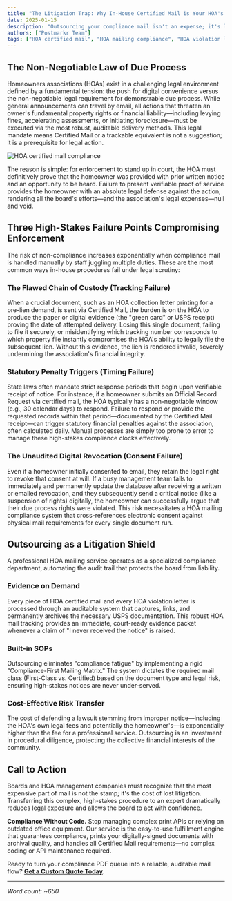 ```yaml
---
title: "The Litigation Trap: Why In-House Certified Mail is Your HOA's Biggest Legal Risk"
date: 2025-01-15
description: "Outsourcing your compliance mail isn't an expense; it's litigation insurance. The administrative complexity of executing high-stakes notices internally is a direct liability risk that can void enforcement actions and compromise financial stability."
authors: ["Postmarkr Team"]
tags: ["HOA certified mail", "HOA mailing compliance", "HOA violation letters", "HOA mail tracking", "HOA collection letter printing", "Reduce HOA costs", "HOA management company mailing"]
---
```


## The Non-Negotiable Law of Due Process

Homeowners associations (HOAs) exist in a challenging legal environment defined by a fundamental tension: the push for digital convenience versus the non-negotiable legal requirement for demonstrable due process. While general announcements can travel by email, all actions that threaten an owner's fundamental property rights or financial liability—including levying fines, accelerating assessments, or initiating foreclosure—must be executed via the most robust, auditable delivery methods. This legal mandate means Certified Mail or a trackable equivalent is not a suggestion; it is a prerequisite for legal action.

![HOA certified mail compliance](/banner-images/default-banner.webp)

The reason is simple: for enforcement to stand up in court, the HOA must definitively prove that the homeowner was provided with prior written notice and an opportunity to be heard. Failure to present verifiable proof of service provides the homeowner with an absolute legal defense against the action, rendering all the board's efforts—and the association's legal expenses—null and void.

## Three High-Stakes Failure Points Compromising Enforcement

The risk of non-compliance increases exponentially when compliance mail is handled manually by staff juggling multiple duties. These are the most common ways in-house procedures fail under legal scrutiny:

### The Flawed Chain of Custody (Tracking Failure)

When a crucial document, such as an HOA collection letter printing for a pre-lien demand, is sent via Certified Mail, the burden is on the HOA to produce the paper or digital evidence (the "green card" or USPS receipt) proving the date of attempted delivery. Losing this single document, failing to file it securely, or misidentifying which tracking number corresponds to which property file instantly compromises the HOA's ability to legally file the subsequent lien. Without this evidence, the lien is rendered invalid, severely undermining the association's financial integrity.

### Statutory Penalty Triggers (Timing Failure)

State laws often mandate strict response periods that begin upon verifiable receipt of notice. For instance, if a homeowner submits an Official Record Request via certified mail, the HOA typically has a non-negotiable window (e.g., 30 calendar days) to respond. Failure to respond or provide the requested records within that period—documented by the Certified Mail receipt—can trigger statutory financial penalties against the association, often calculated daily. Manual processes are simply too prone to error to manage these high-stakes compliance clocks effectively.

### The Unaudited Digital Revocation (Consent Failure)

Even if a homeowner initially consented to email, they retain the legal right to revoke that consent at will. If a busy management team fails to immediately and permanently update the database after receiving a written or emailed revocation, and they subsequently send a critical notice (like a suspension of rights) digitally, the homeowner can successfully argue that their due process rights were violated. This risk necessitates a HOA mailing compliance system that cross-references electronic consent against physical mail requirements for every single document run.

## Outsourcing as a Litigation Shield

A professional HOA mailing service operates as a specialized compliance department, automating the audit trail that protects the board from liability.

### Evidence on Demand

Every piece of HOA certified mail and every HOA violation letter is processed through an auditable system that captures, links, and permanently archives the necessary USPS documentation. This robust HOA mail tracking provides an immediate, court-ready evidence packet whenever a claim of "I never received the notice" is raised.

### Built-in SOPs

Outsourcing eliminates "compliance fatigue" by implementing a rigid "Compliance-First Mailing Matrix." The system dictates the required mail class (First-Class vs. Certified) based on the document type and legal risk, ensuring high-stakes notices are never under-served.

### Cost-Effective Risk Transfer

The cost of defending a lawsuit stemming from improper notice—including the HOA's own legal fees and potentially the homeowner's—is exponentially higher than the fee for a professional service. Outsourcing is an investment in procedural diligence, protecting the collective financial interests of the community.

## Call to Action

Boards and HOA management companies must recognize that the most expensive part of mail is not the stamp; it's the cost of lost litigation. Transferring this complex, high-stakes procedure to an expert dramatically reduces legal exposure and allows the board to act with confidence.

**Compliance Without Code.** Stop managing complex print APIs or relying on outdated office equipment. Our service is the easy-to-use fulfillment engine that guarantees compliance, prints your digitally-signed documents with archival quality, and handles all Certified Mail requirements—no complex coding or API maintenance required.

Ready to turn your compliance PDF queue into a reliable, auditable mail flow? **[Get a Custom Quote Today](https://postmarkr.com)**.

---

*Word count: ~650*

